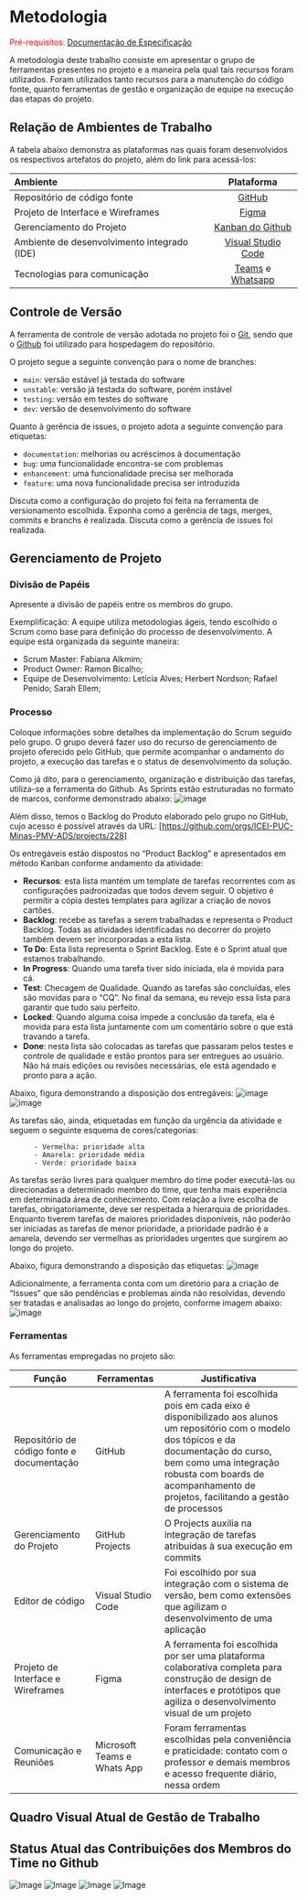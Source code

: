 
# Metodologia

<span style="color:red">Pré-requisitos: <a href="2-Especificação do Projeto.md"> Documentação de Especificação</a></span>

A metodologia deste trabalho consiste em apresentar o grupo de ferramentas presentes no projeto e a maneira pela qual tais recursos foram utilizados. Foram utilizados tanto recursos para a manutenção do código fonte, quanto ferramentas de gestão e organização de equipe na execução das etapas do projeto.

## Relação de Ambientes de Trabalho

A tabela abaixo demonstra as plataformas nas quais foram desenvolvidos os respectivos artefatos do projeto, além do link para acessá-los:

Ambiente   | Plataforma 
:--------- | :------:
Repositório de código fonte | [GitHub](https://github.com/ICEI-PUC-Minas-PMV-ADS/pmv-ads-2023-1-e3-proj-mov-t2-sebo-e3)
Projeto de Interface e Wireframes | [Figma]([https://www.figma.com/](https://www.figma.com/file/OExu22cUkBSL6in4D06Z1V/Projeto-de-Interface?node-id=0-1&t=uS1KavmVOYREn57R-0)) 
Gerenciamento do Projeto | [Kanban do Github](https://github.com/orgs/ICEI-PUC-Minas-PMV-ADS/projects/228) 
Ambiente de desenvolvimento integrado (IDE) | [Visual Studio Code](https://code.visualstudio.com/docs) 
Tecnologias para comunicação | [Teams](https://teams.microsoft.com/_#/school/conversations/Geral?threadId=19:LalckUyFc6HlgnKcRQrdHL5O64qQNmAdV5lP8mI4UsI1@thread.tacv2&ctx=channel) e [Whatsapp](https://chat.whatsapp.com/Gcen8ZvFSGx4VDSSAWxeXM)


## Controle de Versão

A ferramenta de controle de versão adotada no projeto foi o
[Git](https://git-scm.com/), sendo que o [Github](https://github.com)
foi utilizado para hospedagem do repositório.

O projeto segue a seguinte convenção para o nome de branches:

- `main`: versão estável já testada do software
- `unstable`: versão já testada do software, porém instável
- `testing`: versão em testes do software
- `dev`: versão de desenvolvimento do software

Quanto à gerência de issues, o projeto adota a seguinte convenção para
etiquetas:

- `documentation`: melhorias ou acréscimos à documentação
- `bug`: uma funcionalidade encontra-se com problemas
- `enhancement`: uma funcionalidade precisa ser melhorada
- `feature`: uma nova funcionalidade precisa ser introduzida

Discuta como a configuração do projeto foi feita na ferramenta de versionamento escolhida. Exponha como a gerência de tags, merges, commits e branchs é realizada. Discuta como a gerência de issues foi realizada.

## Gerenciamento de Projeto

### Divisão de Papéis

Apresente a divisão de papéis entre os membros do grupo.

Exemplificação: A equipe utiliza metodologias ágeis, tendo escolhido o Scrum como base para definição do processo de desenvolvimento. A equipe está organizada da seguinte maneira:
- Scrum Master: Fabiana Alkmim;
- Product Owner: Ramon Bicalho;
- Equipe de Desenvolvimento: Letícia Alves; Herbert Nordson; Rafael Penido; Sarah Ellem;

### Processo

Coloque  informações sobre detalhes da implementação do Scrum seguido pelo grupo. O grupo deverá fazer uso do recurso de gerenciamento de projeto oferecido pelo GitHub, que permite acompanhar o andamento do projeto, a execução das tarefas e o status de desenvolvimento da solução.

Como já dito, para o gerenciamento, organização e distribuição das tarefas, utiliza-se a ferramenta do Github. As Sprints estão estruturadas no formato de marcos, conforme demonstrado abaixo:
![image](https://user-images.githubusercontent.com/103009155/222447792-516c79d0-6322-4abb-9211-038760425dab.png)

Além disso, temos o Backlog do Produto elaborado pelo grupo no GitHub, cujo acesso é possível através da URL:
[https://github.com/orgs/ICEI-PUC-Minas-PMV-ADS/projects/228]

Os entregáveis estão dispostos no “Product Backlog” e apresentados em método Kanban conforme andamento da atividade:
- **Recursos**: esta lista mantém um template de tarefas recorrentes com as configurações padronizadas que todos devem seguir. O objetivo é permitir a cópia destes templates para agilizar a criação de novos cartões. 
- **Backlog**: recebe as tarefas a serem trabalhadas e representa o Product Backlog. Todas as atividades identificadas no decorrer do projeto também devem ser incorporadas a esta lista. 
- **To Do**: Esta lista representa o Sprint Backlog. Este é o Sprint atual que estamos trabalhando. 
- **In Progress**: Quando uma tarefa tiver sido iniciada, ela é movida para cá. 
- **Test**: Checagem de Qualidade. Quando as tarefas são concluídas, eles são movidas para o “CQ”. No final da semana, eu revejo essa lista para garantir que tudo saiu perfeito. 
- **Locked**: Quando alguma coisa impede a conclusão da tarefa, ela é movida para esta lista juntamente com um comentário sobre o que está travando a tarefa. 
- **Done**: nesta lista são colocadas as tarefas que passaram pelos testes e controle de qualidade e estão prontos para ser entregues ao usuário. Não há mais edições ou revisões necessárias, ele está agendado e pronto para a ação. 

Abaixo, figura demonstrando a disposição dos entregáveis:
![image](https://user-images.githubusercontent.com/103009155/227023566-4a76575a-cb38-4d57-a821-d4730f6340b4.png)
![image](https://user-images.githubusercontent.com/103009155/227023907-f9fa9704-a338-4b03-874b-a39d1596c094.png)

As tarefas são, ainda, etiquetadas em função da urgência da atividade e seguem o seguinte esquema de cores/categorias:

          - Vermelha: prioridade alta 
          - Amarela: prioridade média 
          - Verde: prioridade baixa 
          
As tarefas serão livres para qualquer membro do time poder executá-las ou direcionadas a determinado membro do time, que tenha mais experiência em determinada área de conhecimento. Com relação a livre escolha de tarefas, obrigatoriamente, deve ser respeitada a hierarquia de prioridades. Enquanto tiverem tarefas de maiores prioridades disponíveis, não poderão ser iniciadas as tarefas de menor prioridade, a prioridade padrão é a amarela, devendo ser vermelhas as prioridades urgentes que surgirem ao longo do projeto.  

Abaixo, figura demonstrando a disposição das etiquetas:
![image](https://user-images.githubusercontent.com/103009155/222451119-11c2c3f6-f1df-45cd-bfd7-f9bdb67cd282.png)

Adicionalmente, a ferramenta conta com um diretório para a criação de “Issues” que são pendências e problemas ainda não resolvidas, devendo ser tratadas e analisadas ao longo do projeto, conforme imagem abaixo:
![image](https://user-images.githubusercontent.com/103009155/222451466-50486b14-e049-4612-947c-9220b056a2fa.png)

### Ferramentas

As ferramentas empregadas no projeto são:

 Função |Ferramentas|Justificativa|
|--------|----------|--------------|
|Repositório de código fonte e documentação|GitHub|A ferramenta foi escolhida pois em cada eixo é disponibilizado aos alunos um repositório com o modelo dos tópicos e da documentação do curso, bem como uma integração robusta com boards de acompanhamento de projetos, facilitando a gestão de processos|
|Gerenciamento do Projeto|GitHub Projects|O Projects auxilia na integração de tarefas atribuídas à sua execução em commits|
|Editor de código |Visual Studio Code| Foi escolhido por sua integração com o sistema de versão, bem como extensões que agilizam o desenvolvimento de uma aplicação |
|Projeto de Interface e  Wireframes|Figma|A ferramenta foi escolhida por ser uma plataforma colaborativa completa para construção de design de interfaces e protótipos que agiliza o desenvolvimento visual de um projeto| 
|Comunicação e Reuniões|Microsoft Teams e Whats App|Foram ferramentas escolhidas pela conveniência e praticidade: contato com o professor e demais membros e acesso frequente diário, nessa ordem|


## Quadro Visual Atual de Gestão de Trabalho 


## Status Atual das Contribuições dos Membros do Time no Github ##

![Image](img/assigneexsprint.png)
![Image](img/prioridadexassignee.png)
![Image](img/prioridadexuser.png)
![Image](img/Statusxassignee.png)







